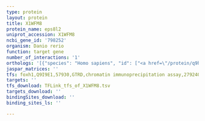 ```yaml
---
type: protein
layout: protein
title: X1WFM8
protein_name: eps8l2
uniprot_accession: X1WFM8
ncbi_gene_id: '798252'
organism: Danio rerio
function: target gene
number_of_interactions: '1'
orthologs: '[{"species": "Homo sapiens", "id": ["<a href=\"/protein/q9h6s3\">Q9H6S3</a>"]}, {"species": "Mus musculus", "id": ["<a href=\"/protein/q99k30\">Q99K30</a>"]}, {"species": "Rattus norvegicus", "id": ["<a href=\"/protein/f7dly1\">F7DLY1</a>"]}, {"species": "Caenorhabditis elegans", "id": ["A0A061ACP8"]}]'
jaspar_matrices: ''
tfs: foxh1,Q9I9E1,57930,GTRD,chromatin immunoprecipitation assay,27924024%5Buid%5D,No
targets: ''
tfs_download: TFLink_tfs_of_X1WFM8.tsv
targets_download: ''
bindingSites_download: ''
binding_sites_ls: ''

---
```

